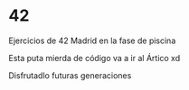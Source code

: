 # 42
Ejercicios de 42 Madrid en la fase de piscina





Esta puta mierda de código va a ir al Ártico xd

Disfrutadlo futuras generaciones
